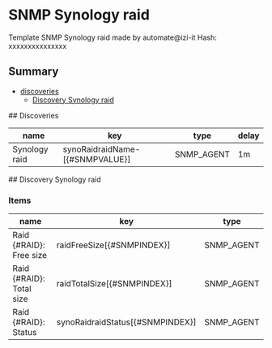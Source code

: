 # SNMP Synology raid
Template SNMP Synology raid  made by automate@izi-it
Hash: xxxxxxxxxxxxxxx
## Summary
* [discoveries](#discoveries)
  * [Discovery Synology raid ](#discovery_synology_raid
)
<a name="discoveries" />
## Discoveries

| name | key | type | delay |
| ------------- |------------- |------------- |------------- |
| Synology raid | synoRaidraidName-[{#SNMPVALUE}] | SNMP_AGENT | 1m |

<a name="discovery_synology_raid" />
## Discovery Synology raid

### Items

| name | key | type |
| ------------- |------------- |------------- |
| Raid {#RAID}: Free size | raidFreeSize[{#SNMPINDEX}] | SNMP_AGENT |
| Raid {#RAID}: Total size | raidTotalSize[{#SNMPINDEX}] | SNMP_AGENT |
| Raid {#RAID}: Status | synoRaidraidStatus[{#SNMPINDEX}] | SNMP_AGENT |
